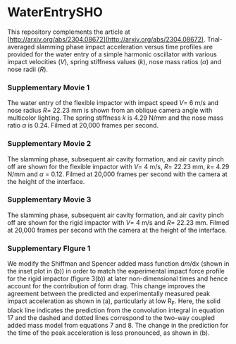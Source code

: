 # WaterEntrySHO

This repository complements the article at [http://arxiv.org/abs/2304.08672](http://arxiv.org/abs/2304.08672). Trial-averaged slamming phase impact acceleration versus time profiles are provided for the water entry of a simple harmonic oscillator with various impact velocities ($V$), spring stiffness values ($k$), nose mass ratios ($\alpha$) and nose radii ($R$). 

### Supplementary Movie 1

The water entry of the flexible impactor with impact speed $V=$ 6 m/s and nose radius $R=$ 22.23 mm is shown from an oblique camera angle with multicolor lighting. The spring stiffness $k$ is 4.29 N/mm and the nose mass ratio $\alpha$ is 0.24. Filmed at 20,000 frames per second.

### Supplementary Movie 2

The slamming phase, subsequent air cavity formation, and air cavity pinch off are shown for the flexible impactor with $V=$ 4 m/s, $R=$ 22.23 mm, $k=$ 4.29 N/mm and $\alpha$ = 0.12. Filmed at 20,000 frames per second with the camera at the height of the interface.

### Supplementary Movie 3

The slamming phase, subsequent air cavity formation, and air cavity pinch off are shown for the rigid impactor with $V=$ 4 m/s and $R=$ 22.23 mm. Filmed at 20,000 frames per second with the camera at the height of the interface.

### Supplementary FIgure 1

We modify the Shiffman and Spencer added mass function $\textrm{d}m/\textrm{d}x$ (shown in the inset plot in (b)) in order to match the experimental impact force profile for the rigid impactor (figure 3(b)) at later non-dimensional times and hence account for the contribution of form drag. This change improves the agreement between the predicted and experimentally measured peak impact acceleration as shown in (a), particularly at low $\textrm{R}_\textrm{F}$. Here, the solid black line indicates the prediction from the convolution integral in equation 17 and the dashed and dotted lines correspond to the two-way coupled added mass model from equations 7 and 8. The change in the prediction for the time of the peak acceleration is less pronounced, as shown in (b).
